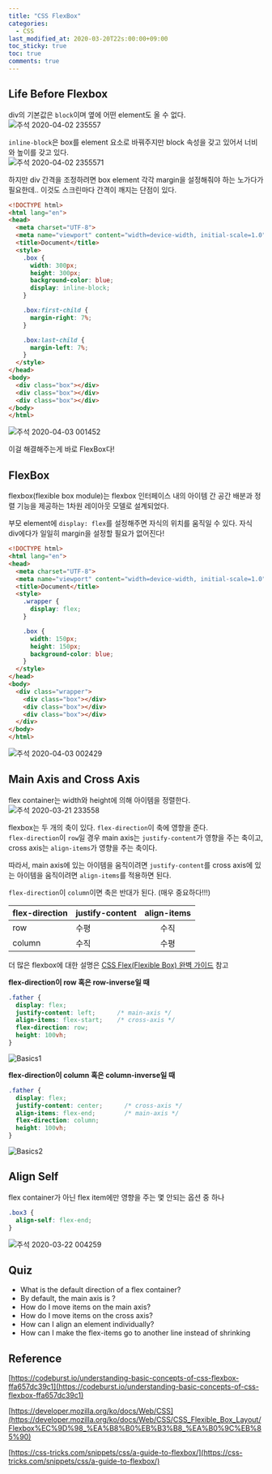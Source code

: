 ```yaml
---
title: "CSS FlexBox"
categories:
  - CSS
last_modified_at: 2020-03-20T22s:00:00+09:00
toc_sticky: true
toc: true
comments: true
---
```

## Life Before Flexbox
div의 기본값은 `block`이며 옆에 어떤 element도 올 수 없다.   
![주석 2020-04-02 235557](/assets/images//주석%202020-04-02%20235557.png)


`inline-block`은 box를 element 요소로 바꿔주지만 block 속성을 갖고 있어서 너비와 높이를 갖고 있다.   
 ![주석 2020-04-02 2355571](/assets/images//주석%202020-04-02%202355571.png)

하지만 div 간격을 조정하려면 box element 각각 margin을 설정해줘야 하는 노가다가 필요한데.. 이것도 스크린마다 간격이 깨지는 단점이 있다.      

```html
<!DOCTYPE html>
<html lang="en">
<head>
  <meta charset="UTF-8">
  <meta name="viewport" content="width=device-width, initial-scale=1.0">
  <title>Document</title>
  <style>
    .box {
      width: 300px;
      height: 300px;
      background-color: blue;
      display: inline-block;
    }

    .box:first-child {
      margin-right: 7%;
    }

    .box:last-child {
      margin-left: 7%;
    }
  </style>
</head>
<body>
  <div class="box"></div>
  <div class="box"></div>
  <div class="box"></div>
</body>
</html>
```

![주석 2020-04-03 001452](/assets/images//주석%202020-04-03%20001452.png)


이걸 해결해주는게 바로 FlexBox다!

## FlexBox
flexbox(flexible box module)는 flexbox 인터페이스 내의 아이템 간 공간 배분과 정렬 기능을 제공하는 1차원 레이아웃 모델로 설계되었다.

부모 element에 `display: flex`를 설정해주면 자식의 위치를 움직일 수 있다. 자식 div에다가 일일히 margin을 설정할 필요가 없어진다!

```html
<!DOCTYPE html>
<html lang="en">
<head>
  <meta charset="UTF-8">
  <meta name="viewport" content="width=device-width, initial-scale=1.0">
  <title>Document</title>
  <style>
    .wrapper {
      display: flex;
    }

    .box {
      width: 150px;
      height: 150px;
      background-color: blue;
    }
  </style>
</head>
<body>
  <div class="wrapper">
    <div class="box"></div>
    <div class="box"></div>
    <div class="box"></div>
  </div>
</body>
</html>
```
![주석 2020-04-03 002429](/assets/images//주석%202020-04-03%20002429.png)

## Main Axis and Cross Axis
flex container는 width와 height에 의해 아이템을 정렬한다.
![주석 2020-03-21 233558](/assets/images//주석%202020-03-21%20233558.png)

flexbox는 두 개의 축이 있다. `flex-direction`이 축에 영향을 준다.      
`flex-direction`이 `row`일 경우 main axis는 `justify-content`가 영향을 주는 축이고, cross axis는 `align-items`가 영향을 주는 축이다.

따라서, main axis에 있는 아이템을 움직이려면 `justify-content`를 cross axis에 있는 아이템을 움직이려면 `align-items`를 적용하면 된다.

`flex-direction`이 `column`이면 축은 반대가 된다. (매우 중요하다!!!)

| flex-direction | justify-content | align-items |
|:--------|:--------|:-------:|
| row   | 수평   | 수직   |
| column   | 수직   | 수평   |

더 많은 flexbox에 대한 설명은 [CSS Flex(Flexible Box) 완벽 가이드](https://heropy.blog/2018/11/24/css-flexible-box/) 참고

**flex-direction이 row 혹은 row-inverse일 때**
```css
.father {
  display: flex;
  justify-content: left;      /* main-axis */
  align-items: flex-start;    /* cross-axis */
  flex-direction: row;     
  height: 100vh;
}
```
![Basics1](/assets/images//Basics1.png)

**flex-direction이 column 혹은 column-inverse일 때**
```css
.father {
  display: flex;
  justify-content: center;      /* cross-axis */
  align-items: flex-end;        /* main-axis */
  flex-direction: column;    
  height: 100vh;
}
```
![Basics2](/assets/images//Basics2.png)


## Align Self
flex container가 아닌 flex item에만 영향을 주는 몇 안되는 옵션 중 하나
```css
.box3 {
  align-self: flex-end;
}
```

![주석 2020-03-22 004259](/assets/images//주석%202020-03-22%20004259.png)

## Quiz
- What is the default direction of a flex container?
- By default, the main axis is ?
- How do I move items on the main axis?
- How do I move items on the cross axis?
- How can I align an element individually?
- How can I make the flex-items go to another line instead of shrinking

## Reference
[https://codeburst.io/understanding-basic-concepts-of-css-flexbox-ffa657dc39c1](https://codeburst.io/understanding-basic-concepts-of-css-flexbox-ffa657dc39c1)

[https://developer.mozilla.org/ko/docs/Web/CSS](https://developer.mozilla.org/ko/docs/Web/CSS/CSS_Flexible_Box_Layout/Flexbox%EC%9D%98_%EA%B8%B0%EB%B3%B8_%EA%B0%9C%EB%85%90)

[https://css-tricks.com/snippets/css/a-guide-to-flexbox/](https://css-tricks.com/snippets/css/a-guide-to-flexbox/)
